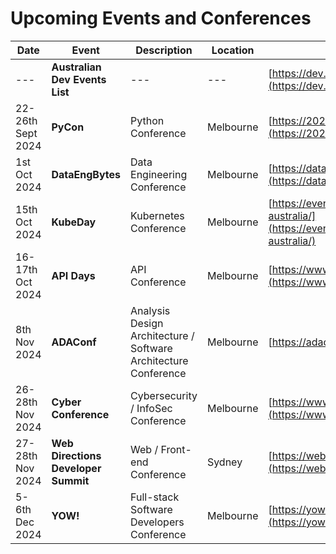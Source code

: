 # Upcoming Events and Conferences

| Date | Event | Description | Location | Link |
| --- | --- | --- | --- | --- |
| --- | **Australian Dev Events List** | --- | --- | [https://dev.events/OC/AU](https://dev.events/OC/AU) |
| 22-26th Sept 2024 | **PyCon** | Python Conference | Melbourne | [https://2024.pycon.org.au/](https://2024.pycon.org.au/) |
| 1st Oct 2024 | **DataEngBytes** | Data Engineering Conference | Melbourne | [https://dataengconf.com.au/](https://dataengconf.com.au/) |
| 15th Oct 2024 | **KubeDay** | Kubernetes Conference | Melbourne | [https://events.linuxfoundation.org/kubeday-australia/](https://events.linuxfoundation.org/kubeday-australia/) |
| 16-17th Oct 2024 | **API Days** | API Conference | Melbourne  | [https://www.apidays.global/australia/](https://www.apidays.global/australia/) |
| 8th Nov 2024 | **ADAConf** | Analysis Design Architecture / Software Architecture Conference | Melbourne | [https://adaconf.org/](https://adaconf.org/) |
| 26-28th Nov 2024 | **Cyber Conference** | Cybersecurity / InfoSec Conference | Melbourne | [https://www.cyberconference.com.au/](https://www.cyberconference.com.au/) |
| 27-28th Nov 2024 | **Web Directions Developer Summit** | Web / Front-end Conference | Sydney | [https://webdirections.org/dev-summit/](https://webdirections.org/dev-summit/) |
| 5-6th Dec 2024 | **YOW!** | Full-stack Software Developers Conference | Melbourne | [https://yowcon.com/melbourne-2024](https://yowcon.com/melbourne-2024) |

<!--## DEWC Resources
[Training Nomination Form](https://dewccorporate.sharepoint.com/:w:/r/sites/octo/_layouts/15/Doc.aspx?sourcedoc=%7B749eeeef-23d1-4d77-80f5-84e1720dd1af%7D)  

[Employee Learning and Development Plan Guide](https://dewccorporate.sharepoint.com/sites/octo/Shared%20Documents/Forms/AllItems.aspx?id=%2Fsites%2Focto%2FShared%20Documents%2FProfessional%20Development%2FEmployee%20L%26D%20Plans%2F240807%20Employee%20Learning%20and%20Development%20Plan%20Guide%2Epdf&parent=%2Fsites%2Focto%2FShared%20Documents%2FProfessional%20Development%2FEmployee%20L%26D%20Plans)  

[Professional Development and Training OCTO SharePoint Site](https://dewccorporate.sharepoint.com/sites/octo/SitePages/Professional-Development-and-Training.aspx?CT=1724283167620&OR=OWA-NT-Mail&CID=e4e66546-1953-6f5f-9c24-977a4d9a0b13)  -->
